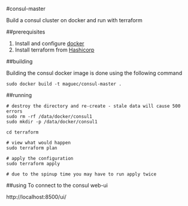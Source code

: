 #consul-master

Build a consul cluster on docker and run with terraform

##prerequisites

1. Install and configure [docker](http://docs.docker.com/linux/started/)
2. Install terraform from [Hashicorp](https://terraform.io/)


##building

Building the consul docker image is done using the following command

```
sudo docker build -t maguec/consul-master .
```

##running

```
# destroy the directory and re-create - stale data will cause 500 errors
sudo rm -rf /data/docker/consul1
sudo mkdir -p /data/docker/consul1

cd terraform

# view what would happen
sudo terraform plan

# apply the configuration
sudo terraform apply

# due to the spinup time you may have to run apply twice
```

##using
To connect to the consul web-ui

http://localhost:8500/ui/
